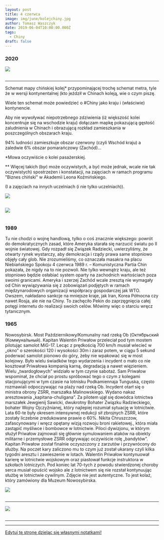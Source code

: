 ```yaml
---
layout: post
title: 4 czerwca
image: img/june/kolejchiny.jpg
author: Tomasz Waszczyk
date: 2019-06-04T10:00:00.000Z
tags:
  - Chiny
draft: false
---
```


### 2020

<img src="./img/june/orwell.jpg"><br><br>

---

Schemat mapy chińskiej kolej* przypominającej trochę schemat metra, tyle że w wersji kontynentalnej (kto jeździł w Chinach koleją, wie o czym piszę.

Wiele ten schemat może powiedzieć o #Chiny jako kraju i (właściwie) kontynencie.

Aby nie wywoływać niepotrzebnego zdziwienia (iż większość kolei koncentruje się na wschodzie kraju) dołączam mapkę pokazującą gęstość zaludnienia w Chinach i obrazującą rozkład zamieszkania w poszczególnych obszarach kraju.

94% ludności zamieszkuje obszar czerwony (czyli Wschód kraju) a zaledwie 6% obszar pomarańczowy (Zachód)...

*Mowa oczywiście o kolei pasażerskiej.

** Więcej takich (być może oczywistych, a być może jednak, wcale nie tak oczywistych) spostrzeżen i konstatacji, na zajęciach w ramach programu "Biznes chiński" w Akademii Leona Koźmińskiego.

(I a zajęciach na innych uczelniach (i nie tylko uczelniach)).

<img src="./img/june/kolejchiny.jpg"><br><br>

<img src="./img/june/chinyludzie.jpg"><br><br>

### 1989

Tu nie chodzi o wojnę handlową, tylko o coś znacznie większego: powrót do demokratycznych zasad, które Ameryka starała się narzucić światu po II wojnie światowej. Gdy rozpadł się Związek Radziecki, uwierzyliśmy, że otwarty rynek wystarczy, aby demokracja i rządy prawa same stopniowo objęły cały glob. Nie zrozumieliśmy, co oznaczała masakra na placu Niebiańskiego Spokoju 4 czerwca 1989 r. – Komunistyczna Partia Chin pokazała, że nigdy na to nie pozwoli. Nie tylko wewnątrz kraju, ale też stopniowo będzie osłabiać system oparty na zachodnich wartościach poza swoimi granicami. Ameryka i szerzej Zachód wcale zresztą nie wymagały od Chin wywiązywania się z zobowiązań podjętych w ramach międzynarodowych organizacji współpracy gospodarczej jak WTO. Owszem, nakładano sankcje na mniejsze kraje, jak Iran, Korea Północna czy nawet Rosja, ale nie na Chiny. To zachęciło Pekin do zaprzęgnięcia całej potęgi internetu do realizacji swoich celów. Mówimy więc o starciu wręcz tytanicznym.

### 1965

Nowosybirsk. Most Październikowy/Komunalny nad rzeką Ob (Октя́брьский (Коммуна́льный). Kapitan Walentin Priwałow przeleciał pod tym mostem pilotując samolot MiG-17. Lecąc z prędkością 700 km/h musiał wlecieć w „okno” o szerokości 120 i wysokości 30m i zaraz potem, w ciągu 5 sekund poderwać samolot pionowo do góry, żeby nie wpakować się w most kolejowy. Było wielu świadków tego wydarzenia i incydent o mało co nie kosztował Priwałowa kompanią karną, degradacją a nawet więzieniem. Wielu „twardogłowych” widziało w tym czynie sabotaż. Sam Priwałow wspominał, że chciał po prostu spróbować tego o czym z kolegami stacjonującymi w tym czasie na lotnisku Podkamiennaja Tunguska, często rozmawiali odpoczywając na plaży nad rzeką Ob. Incydent otarł się o ministra obrony ZSRR, marszałka Malinowskiego. Wydano nakaz aresztowania „kapitana-chuligana”. Za pilotem ujął się dowódca lotnictwa marszałek Jewgienij Sawicki, dwukrotny Bohater Związku Radzieckiego, bohater Wojny Ojczyźnianej, który najlepiej rozumiał sytuację w lotnictwie. Lata 60-te były okresem intensywnej redukcji sił zbrojnych ZSRR, które zostały liczebnie zredukowane prawie o 60%. Nikita Chruszczow, zafascynowany i wręcz opętany wizją rozwoju broni rakietowej., która miała zastąpić myśliwce i bombowce w lotnictwie. Piloci dywizjonu, w którym służył Priwałow zajmowali się głównie symulowaniem ataków na obiekty militarne i przemysłowe ZSRR odgrywając oczywiście rolę „bandytów”. Kapitan Priwałow został finalnie oczyszczony z zarzutów i przywrócony do służby. Na poczet kary zaliczono mu to czym już został ukarany czyli kilka tygodni aresztu i zawieszenie w lotach. Walentin Priwałow kontynuował karierę w lotnictwie wojskowym oraz piastował funkcje instruktora w szkołach lotniczych. Pod koniec lat 70-tych z powodu stwierdzonej choroby serca musiał opuścić wojsko ale z lotnictwem się nie rozstał kontynuując służbę w lotnictwie cywilnym. Zdjęcie nie jest autentyczne. To jest kolaż, który zamówiony dla Muzeum Nowosybirska.

<img src="./img/june/waletin.jpg"><br><br>

---

<img src="./img/june/balkany.jpg"><br><br>

---

---

<a href="https://github.com/TomaszWaszczyk/historia.waszczyk.com/edit/master/src/content/june-4.md" target="_blank">Edytuj tę stronę dzieląc się własnymi notatkami!</a>
